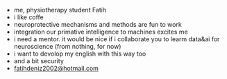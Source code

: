 -  me, physiotherapy student Fatih
-  i like coffe
-  neuroprotective mechanisms and methods are fun to work
-  integration our primative intelligence to machines excites me
-  i need a mentor. it would be nice if i collaborate you to learm data&ai for neuroscience (from nothing, for now)
-  i want to devolop my english with this way too
-  and a bit security
-  fatihdeniz2002@hotmail.com
<!---
sunbedoc/sunbedoc is a ✨ special ✨ repository because its `README.md` (this file) appears on your GitHub profile.
You can click the Preview link to take a look at your changes.
--->
